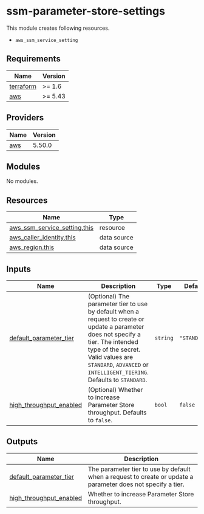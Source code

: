 # ssm-parameter-store-settings

This module creates following resources.

- `aws_ssm_service_setting`

<!-- BEGIN_TF_DOCS -->
## Requirements

| Name | Version |
|------|---------|
| <a name="requirement_terraform"></a> [terraform](#requirement\_terraform) | >= 1.6 |
| <a name="requirement_aws"></a> [aws](#requirement\_aws) | >= 5.43 |

## Providers

| Name | Version |
|------|---------|
| <a name="provider_aws"></a> [aws](#provider\_aws) | 5.50.0 |

## Modules

No modules.

## Resources

| Name | Type |
|------|------|
| [aws_ssm_service_setting.this](https://registry.terraform.io/providers/hashicorp/aws/latest/docs/resources/ssm_service_setting) | resource |
| [aws_caller_identity.this](https://registry.terraform.io/providers/hashicorp/aws/latest/docs/data-sources/caller_identity) | data source |
| [aws_region.this](https://registry.terraform.io/providers/hashicorp/aws/latest/docs/data-sources/region) | data source |

## Inputs

| Name | Description | Type | Default | Required |
|------|-------------|------|---------|:--------:|
| <a name="input_default_parameter_tier"></a> [default\_parameter\_tier](#input\_default\_parameter\_tier) | (Optional) The parameter tier to use by default when a request to create or update a parameter does not specify a tier. The intended type of the secret. Valid values are `STANDARD`, `ADVANCED` or `INTELLIGENT_TIERING`. Defaults to `STANDARD`. | `string` | `"STANDARD"` | no |
| <a name="input_high_throughput_enabled"></a> [high\_throughput\_enabled](#input\_high\_throughput\_enabled) | (Optional) Whether to increase Parameter Store throughput. Defaults to `false`. | `bool` | `false` | no |

## Outputs

| Name | Description |
|------|-------------|
| <a name="output_default_parameter_tier"></a> [default\_parameter\_tier](#output\_default\_parameter\_tier) | The parameter tier to use by default when a request to create or update a parameter does not specify a tier. |
| <a name="output_high_throughput_enabled"></a> [high\_throughput\_enabled](#output\_high\_throughput\_enabled) | Whether to increase Parameter Store throughput. |
<!-- END_TF_DOCS -->

